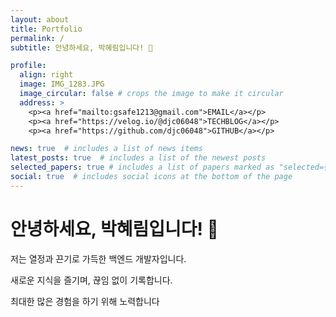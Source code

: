 ```yaml
---
layout: about
title: Portfolio
permalink: /
subtitle: 안녕하세요, 박혜림입니다! 👋

profile:
  align: right
  image: IMG_1283.JPG
  image_circular: false # crops the image to make it circular
  address: >
    <p><a href="mailto:gsafe1213@gmail.com">EMAIL</a></p>
    <p><a href="https://velog.io/@djc06048">TECHBLOG</a></p>
    <p><a href="https://github.com/djc06048">GITHUB</a></p>

news: true  # includes a list of news items
latest_posts: true  # includes a list of the newest posts
selected_papers: true # includes a list of papers marked as "selected={true}"
social: true  # includes social icons at the bottom of the page
---
```


# 안녕하세요, 박혜림입니다! 👋

저는 열정과 끈기로 가득한 백엔드 개발자입니다. 

새로운 지식을 즐기며, 끊임 없이 기록합니다.

최대한 많은 경험을 하기 위해 노력합니다


